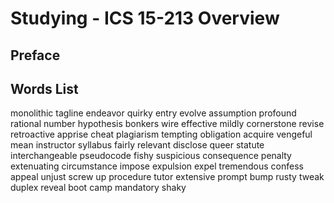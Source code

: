 # Studying - ICS 15-213 Overview

## Preface

## Words List

monolithic
tagline
endeavor
quirky
entry
evolve
assumption
profound
rational number
hypothesis
bonkers
wire
effective
mildly
cornerstone
revise
retroactive
apprise
cheat
plagiarism
tempting
obligation
acquire
vengeful
mean
instructor
syllabus
fairly
relevant
disclose
queer
statute
interchangeable
pseudocode
fishy
suspicious
consequence
penalty
extenuating
circumstance
impose
expulsion
expel
tremendous
confess
appeal
unjust
screw up
procedure
tutor
extensive
prompt
bump
rusty
tweak
duplex
reveal
boot camp
mandatory
shaky